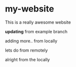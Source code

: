 # my-website

This is a really awesome website

__updating__ from example branch

 adding more.. from locally

lets do from remotely

alright from the locally